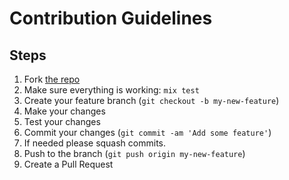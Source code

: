 # Contribution Guidelines

## Steps

1. Fork [the repo](https://github.com/liuggio/money)
2. Make sure everything is working: `mix test`
3. Create your feature branch (`git checkout -b my-new-feature`)
4. Make your changes
5. Test your changes
6. Commit your changes (`git commit -am 'Add some feature'`)
7. If needed please squash commits.
8. Push to the branch (`git push origin my-new-feature`)
9. Create a Pull Request